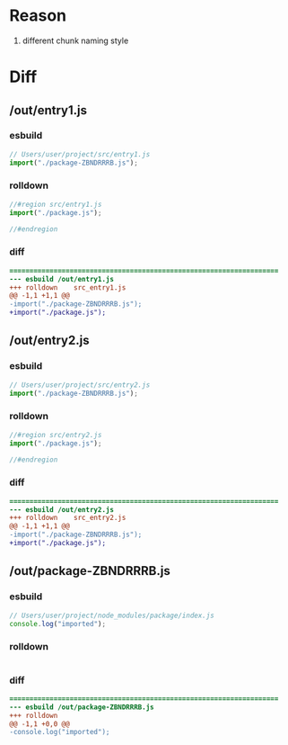 # Reason
1. different chunk naming style
# Diff
## /out/entry1.js
### esbuild
```js
// Users/user/project/src/entry1.js
import("./package-ZBNDRRRB.js");
```
### rolldown
```js
//#region src/entry1.js
import("./package.js");

//#endregion
```
### diff
```diff
===================================================================
--- esbuild	/out/entry1.js
+++ rolldown	src_entry1.js
@@ -1,1 +1,1 @@
-import("./package-ZBNDRRRB.js");
+import("./package.js");

```
## /out/entry2.js
### esbuild
```js
// Users/user/project/src/entry2.js
import("./package-ZBNDRRRB.js");
```
### rolldown
```js
//#region src/entry2.js
import("./package.js");

//#endregion
```
### diff
```diff
===================================================================
--- esbuild	/out/entry2.js
+++ rolldown	src_entry2.js
@@ -1,1 +1,1 @@
-import("./package-ZBNDRRRB.js");
+import("./package.js");

```
## /out/package-ZBNDRRRB.js
### esbuild
```js
// Users/user/project/node_modules/package/index.js
console.log("imported");
```
### rolldown
```js

```
### diff
```diff
===================================================================
--- esbuild	/out/package-ZBNDRRRB.js
+++ rolldown	
@@ -1,1 +0,0 @@
-console.log("imported");

```